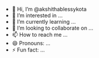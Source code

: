 - 👋 Hi, I’m @akshithablessykota
- 👀 I’m interested in ...
- 🌱 I’m currently learning ...
- 💞️ I’m looking to collaborate on ...
- 📫 How to reach me ...
- 😄 Pronouns: ...
- ⚡ Fun fact: ...

<!---
akshithablessykota/akshithablessykota is a ✨ special ✨ repository because its `README.md` (this file) appears on your GitHub profile.
You can click the Preview link to take a look at your changes.
--->
